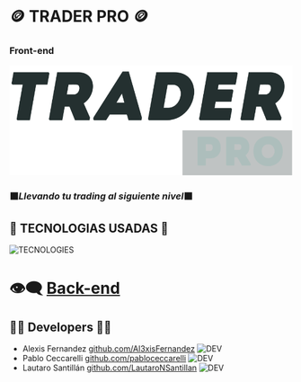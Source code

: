 # :coin:   TRADER PRO   :coin: 
### Front-end

![TRADER PRO ](src/images/logo.png)


### :black_large_square:*Llevando tu **trading** al siguiente nivel*:black_large_square:


##  :abacus:  TECNOLOGIAS USADAS  :abacus:

![TECNOLOGIES](https://github.com/Al3xisFernandez/trader-pro-front-end/blob/lautaroS/src/images/tecnologies.png)

# 	:eye_speech_bubble: [Back-end](https://github.com/Al3xisFernandez/trader-pro-back-end.git)

## :mage_man:  Developers  :mage_man:

- Alexis Fernandez [github.com/Al3xisFernandez](https://github.com/Al3xisFernandez) ![DEV](https://img.shields.io/badge/%20DEV-%20%20%20%20-%23a5c9ca)
- Pablo Ceccarelli [github.com/pabloceccarelli](https://github.com/pabloceccarelli) ![DEV](https://img.shields.io/badge/%20DEV-%20%20%20%20-%23a5c9ca)
- Lautaro Santillán [github.com/LautaroNSantillan](https://github.com/LautaroNSantillan) ![DEV](https://img.shields.io/badge/%20DEV-%20%20%20%20-%23a5c9ca)
